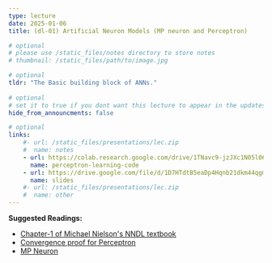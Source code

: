 ```yaml
---
type: lecture
date: 2025-01-06
title: (dl-01) Artificial Neuron Models (MP neuron and Perceptron)

# optional
# please use /static_files/notes directory to store notes
# thumbnail: /static_files/path/to/image.jpg

# optional
tldr: "The Basic building block of ANNs."
  
# optional
# set it to true if you dont want this lecture to appear in the updates section
hide_from_announcments: false

# optional
links: 
    #- url: /static_files/presentations/lec.zip
    #  name: notes
    - url: https://colab.research.google.com/drive/1TNavc9-jzJXc1N05l06KYfgaSmu7zqxN?usp=sharing
      name: perceptron-learning-code
    - url: https://drive.google.com/file/d/1D7HTdtB5eaDp4Hqnb21dkm44qgmW7ORN/view?usp=sharing
      name: slides
    #- url: /static_files/presentations/lec.zip
    #  name: other
---
```


**Suggested Readings:**
- [Chapter-1 of Michael Nielson's NNDL textbook](http://neuralnetworksanddeeplearning.com/chap1.html)
- [Convergence proof for Perceptron](https://www.cse.iitb.ac.in/~shivaram/teaching/old/cs344+386-s2017/resources/classnote-1.pdf)
- [MP Neuron](https://mind.ilstu.edu/curriculum/mcp_neurons/index.html) 
